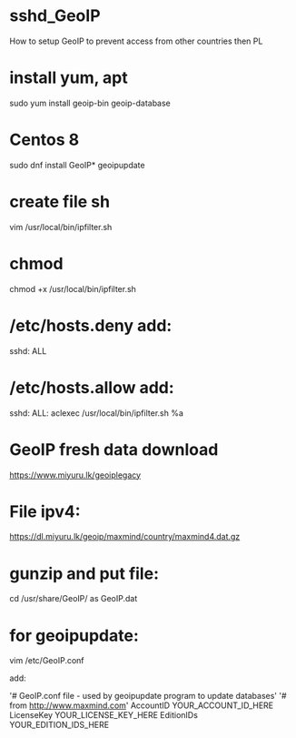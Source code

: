# sshd_GeoIP
How to setup GeoIP to prevent access from other countries then PL 
# install yum, apt
sudo yum install geoip-bin geoip-database
# Centos 8
sudo dnf install GeoIP* geoipupdate
# create file sh
vim /usr/local/bin/ipfilter.sh
# chmod
chmod +x /usr/local/bin/ipfilter.sh
# /etc/hosts.deny add:
sshd: ALL
# /etc/hosts.allow add:
sshd: ALL: aclexec /usr/local/bin/ipfilter.sh %a
# GeoIP fresh data download
https://www.miyuru.lk/geoiplegacy
# File ipv4: 
https://dl.miyuru.lk/geoip/maxmind/country/maxmind4.dat.gz
# gunzip and put file: 
cd /usr/share/GeoIP/
as GeoIP.dat


# for geoipupdate:
vim /etc/GeoIP.conf

add:

'# GeoIP.conf file - used by geoipupdate program to update databases'
'# from http://www.maxmind.com'
AccountID YOUR_ACCOUNT_ID_HERE
LicenseKey YOUR_LICENSE_KEY_HERE
EditionIDs YOUR_EDITION_IDS_HERE

